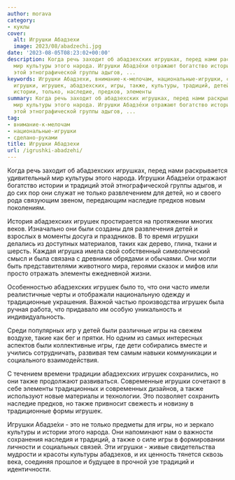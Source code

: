 ```yaml
---
author: morava
category:
- куклы
cover:
  alt: Игрушки Абадзехи
  image: 2023/08/abadzechi.jpg
date: '2023-08-05T08:23:02+00:00'
description: Когда речь заходит об абадзехских игрушках, перед нами раскрывается удивительный
  мир культуры этого народа. Игрушки Абадзе́хи отражают богатство истории и традиций
  этой этнографической группы адыгов, ...
keywords: Игрушки Абадзехи, внимание-к-мелочам, национальные-игрушки, сделано-руками,
  игрушки, игрушек, абадзехских, игры, также, культуры, традиций, детей, народа, абадзе,
  истории, только, наследие, предков, элементы
summary: Когда речь заходит об абадзехских игрушках, перед нами раскрывается удивительный
  мир культуры этого народа. Игрушки Абадзе́хи отражают богатство истории и традиций
  этой этнографической группы адыгов, ...
tag:
- внимание-к-мелочам
- национальные-игрушки
- сделано-руками
title: Игрушки Абадзехи
url: /igrushki-abadzehi/
---
```


Когда речь заходит об абадзехских игрушках, перед нами раскрывается удивительный мир культуры этого народа. Игрушки Абадзе́хи отражают богатство истории и традиций этой этнографической группы адыгов, и до сих пор они служат не только развлечением для детей, но и своего рода связующим звеном, передающим наследие предков новым поколениям.

История абадзехских игрушек простирается на протяжении многих веков. Изначально они были созданы для развлечения детей и взрослых в моменты досуга и праздников. В то время игрушки делались из доступных материалов, таких как дерево, глина, ткани и шерсть. Каждая игрушка имела свой собственный символический смысл и была связана с древними обрядами и обычаями. Они могли быть представителями животного мира, героями сказок и мифов или просто отражать элементы ежедневной жизни.

Особенностью абадзехских игрушек было то, что они часто имели реалистичные черты и отображали национальную одежду и традиционные украшения. Важной частью производства игрушек была ручная работа, что придавало им особую уникальность и индивидуальность.

Среди популярных игр у детей были различные игры на свежем воздухе, такие как бег и прятки. Но одним из самых интересных аспектов были коллективные игры, где дети собирались вместе и учились сотрудничать, развивая тем самым навыки коммуникации и социального взаимодействия.

С течением времени традиции абадзехских игрушек сохранились, но они также продолжают развиваться. Современные игрушки сочетают в себе элементы традиционных и современных дизайнов, а также используют новые материалы и технологии. Это позволяет сохранить наследие предков, но также привносит свежесть и новизну в традиционные формы игрушек.

Игрушки Абадзе́хи \- это не только предметы для игры, но и зеркало культуры и истории этого народа. Они напоминают нам о важности сохранения наследия и традиций, а также о силе игры в формировании личности и социальных связей. Эти игрушки \- живые свидетельства мудрости и красоты культуры абадзехов, и их ценность тянется сквозь века, соединяя прошлое и будущее в прочной узе традиций и идентичности.